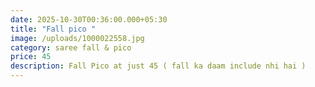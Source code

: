 ```yaml
---
date: 2025-10-30T00:36:00.000+05:30
title: "Fall pico "
image: /uploads/1000022558.jpg
category: saree fall & pico
price: 45
description: Fall Pico at just 45 ( fall ka daam include nhi hai )
---
```

